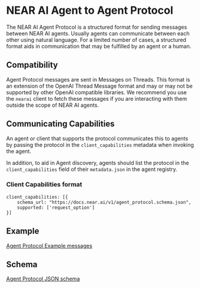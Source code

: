 # NEAR AI Agent to Agent Protocol

The NEAR AI Agent Protocol is a structured format for sending messages between NEAR AI agents. Usually agents can 
communicate between each other using natural language. For a limited number of cases, a structured format aids in 
communication that may be fulfilled by an agent or a human.

## Compatibility
Agent Protocol messages are sent in Messages on Threads. This format is an extension
of the OpenAI Thread Message format and may or may not be supported by other 
OpenAI compatible libraries. We recommend you use the `nearai` client to fetch these
messages if you are interacting with them outside the scope of NEAR AI agents.

## Communicating Capabilities
An agent or client that supports the protocol communicates this to agents by passing the protocol 
in the `client_capabilities` metadata when invoking the agent. 

In addition, to aid in Agent discovery, agents should list the protocol in the `client_capabilities`
field of their `metadata.json` in the agent registry.

### Client Capabilities format
```
client_capabilities: [{
    schema_url: "https://docs.near.ai/v1/agent_protocol.schema.json", 
    supported: ['request_option'] 
}]
```

## Example
[Agent Protocol Example messages](./v1/agent_protocol_example.json)

## Schema
[Agent Protocol JSON schema](./v1/agent_protocol.schema.json)
